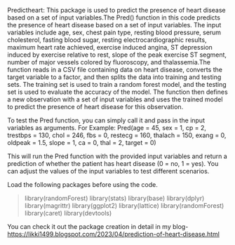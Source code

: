 Predictheart:
    This package is used to predict the presence of heart disease based on a set of input variables.The Pred() function in this code predicts the presence of heart disease based on a set of input variables. The input variables include age, sex, chest pain type, resting blood pressure, serum cholesterol, fasting blood sugar, resting electrocardiographic results, maximum heart rate achieved, exercise induced angina, ST depression induced by exercise relative to rest, slope of the peak exercise ST segment, number of major vessels colored by fluoroscopy, and thalassemia.The function reads in a CSV file containing data on heart disease, converts the target variable to a factor, and then splits the data into training and testing sets. The training set is used to train a random forest model, and the testing set is used to evaluate the accuracy of the model.
    The function then defines a new observation with a set of input variables and uses the trained model to predict the presence of heart disease for this observation.

To test the Pred function, you can simply call it and pass in the input variables as arguments.
For Example: 
   Pred(age = 45, sex = 1, cp = 2, trestbps = 130, chol = 246, fbs = 0, restecg = 160, thalach = 150, exang = 0, oldpeak = 1.5, slope = 1, ca = 0, thal = 2, target = 0)

This will run the Pred function with the provided input variables and return a prediction of whether the patient has heart disease (0 = no, 1 = yes). You can adjust the values of the input variables to test different scenarios.


Load the following packages before using the code.
> library(randomForest)
> library(stats)
> library(base)
>library(dplyr)
> library(magrittr)
> library(ggplot2)
> library(lattice)
> library(randomForest)
> library(caret)
library(devtools)
    
    
    

You can check it out the package creation in detail in my blog- https://likki1499.blogspot.com/2023/04/prediction-of-heart-disease.html
